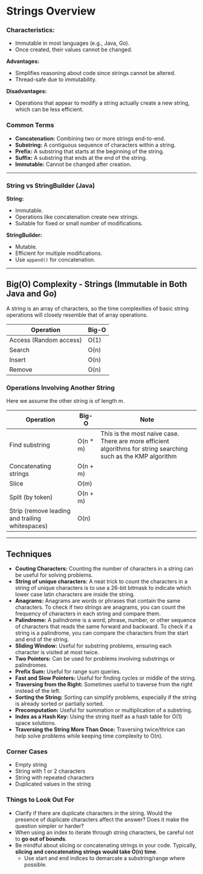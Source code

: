 # Strings Overview

### **Characteristics:**

- Immutable in most languages (e.g., Java, Go).
- Once created, their values cannot be changed.

**Advantages:**

- Simplifies reasoning about code since strings cannot be altered.
- Thread-safe due to immutability.

**Disadvantages:**

- Operations that appear to modify a string actually create a new string, which can be less efficient.

### Common Terms

- **Concatenation:** Combining two or more strings end-to-end.
- **Substring:** A contiguous sequence of characters within a string.
- **Prefix:** A substring that starts at the beginning of the string.
- **Suffix:** A substring that ends at the end of the string.
- **Immutable:** Cannot be changed after creation.

-----------------------

### String vs StringBuilder (Java)

**String:**

- Immutable.
- Operations like concatenation create new strings.
- Suitable for fixed or small number of modifications.

**StringBuilder:**

- Mutable.
- Efficient for multiple modifications.
- Use `append()` for concatenation.

-----------------------

## Big(O) Complexity - Strings (Immutable in Both Java and Go)

A string is an array of characters, so the time complexities of basic string operations will closely resemble that of
array operations.

| **Operation**          | **Big-O** |
|------------------------|-----------|
| Access (Random access) | O(1)      |
| Search                 | O(n)      |
| Insert                 | O(n)      |
| Remove                 | O(n)      |

### Operations Involving Another String

Here we assume the other string is of length m.

| **Operation**                                   | **Big-O** | **Note**                                                                                                        |
|-------------------------------------------------|-----------|-----------------------------------------------------------------------------------------------------------------|
| Find substring                                  | O(n \* m) | This is the most naive case. There are more efficient algorithms for string searching such as the KMP algorithm |
| Concatenating strings                           | O(n + m)  |                                                                                                                 |
| Slice                                           | O(m)      |                                                                                                                 |
| Split (by token)                                | O(n + m)  |                                                                                                                 |
| Strip (remove leading and trailing whitespaces) | O(n)      |                                                                                                                 |

-----------------------

## Techniques

- **Couting Characters:** Counting the number of characters in a string can be useful for solving problems.
- **String of unique characters:** A neat trick to count the characters in a string of unique characters is to use a
  26-bit bitmask to indicate which lower case latin characters are inside the string.
- **Anagrams:** Anagrams are words or phrases that contain the same characters. To check if two strings are anagrams,
  you can count the frequency of characters in each string and compare them.
- **Palindrome:** A palindrome is a word, phrase, number, or other sequence of characters that reads the same forward
  and backward. To check if a string is a palindrome, you can compare the characters from the start and end of the
  string.
- **Sliding Window:** Useful for substring problems, ensuring each character is visited at most twice.
- **Two Pointers:** Can be used for problems involving substrings or palindromes.
- **Prefix Sum:** Useful for range sum queries.
- **Fast and Slow Pointers:** Useful for finding cycles or middle of the string.
- **Traversing from the Right:** Sometimes useful to traverse from the right instead of the left.
- **Sorting the String:** Sorting can simplify problems, especially if the string is already sorted or partially sorted.
- **Precomputation:** Useful for summation or multiplication of a substring.
- **Index as a Hash Key:** Using the string itself as a hash table for O(1) space solutions.
- **Traversing the String More Than Once:** Traversing twice/thrice can help solve problems while keeping time
  complexity to O(n).

### Corner Cases

- Empty string
- String with 1 or 2 characters
- String with repeated characters
- Duplicated values in the string

### Things to Look Out For

- Clarify if there are duplicate characters in the string. Would the presence of duplicate characters affect the answer?
  Does it make the question simpler or harder?
- When using an index to iterate through string characters, be careful not to **go out of bounds**.
- Be mindful about slicing or concatenating strings in your code. Typically, **slicing and concatenating strings would
  take O(n) time**.
    - Use start and end indices to demarcate a substring/range where possible.